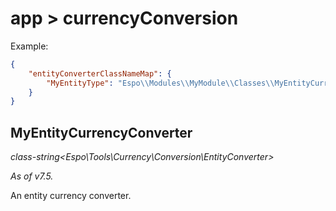 # app > currencyConversion

Example:

```json
{
    "entityConverterClassNameMap": {
        "MyEntityType": "Espo\\Modules\\MyModule\\Classes\\MyEntityCurrencyConverter"
    }
}
```

## MyEntityCurrencyConverter

*class-string<Espo\Tools\Currency\Conversion\EntityConverter\>*

*As of v7.5.*

An entity currency converter.
